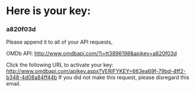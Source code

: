 # Here is your key: 
### a820f03d

Please append it to all of your API requests,

OMDb API: http://www.omdbapi.com/?i=tt3896198&apikey=a820f03d

Click the following URL to activate your key: http://www.omdbapi.com/apikey.aspx?VERIFYKEY=663ea69f-79bd-4ff2-b348-4d08a84ff44b
If you did not make this request, please disregard this email.